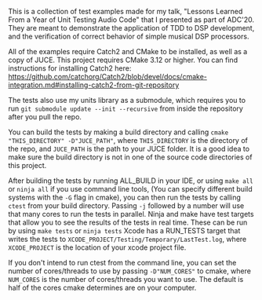This is a collection of test examples made for my talk, "Lessons Learned From a Year of Unit Testing Audio Code" that I presented as part of ADC'20. They are meant to demonstrate the application of TDD to DSP development, and the verification of correct behavior of simple musical DSP processors.

All of the examples require Catch2 and CMake to be installed, as well as a copy of JUCE. This project requires CMake 3.12 or higher. You can find instructions for installing Catch2 here: 
https://github.com/catchorg/Catch2/blob/devel/docs/cmake-integration.md#installing-catch2-from-git-repository 

The tests also use my units library as a submodule, which requires you to run `git submodule update --init --recursive` from inside the repository after you pull the repo. 

You can build the tests by making a build directory and calling `cmake "THIS_DIRECTORY" -D"JUCE_PATH"`, where `THIS_DIRECTORY` is the directory of the repo, and `JUCE_PATH` is the path to your JUCE folder. It is a good idea to make sure the build directory is not in one of the source code directories of this project.

After building the tests by running ALL_BUILD in your IDE, or using `make all` or `ninja all` if you use command line tools, (You can specify different build systems with the `-G` flag in cmake), you can then run the tests by calling `ctest` from your build directory. Passing `-j` followed by a number will use that many cores to run the tests in parallel. Ninja and make have test targets that allow you to see the results of the tests in real time. These can be run by using `make tests` or `ninja tests` Xcode has a RUN_TESTS target that writes the tests to `XCODE_PROJECT/Testing/Temporary/LastTest.log`, where `XCODE_PROJECT` is the location of your xcode project file. 

If you don't intend to run ctest from the command line, you can set the number of cores/threads to use by passing `-D"NUM_CORES"` to cmake, where `NUM_CORES` is the number of cores/threads you want to use. The default is half of the cores cmake determines are on your computer.